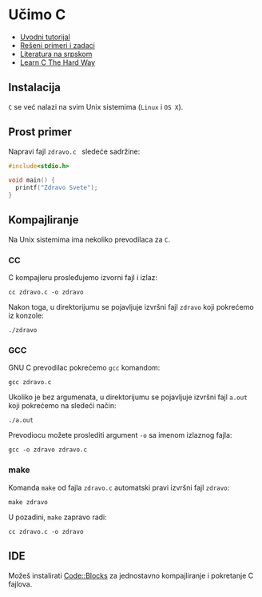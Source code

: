 # Učimo C

* [Uvodni tutorijal](http://poincare.matf.bg.ac.rs/~jelenagr/op/cc1.htm)
* [Rešeni primeri i zadaci](http://www.its.edu.rs/ITS-Reseni-primeri-iz-programskog-jezika-C_799)
* [Literatura na srpskom](http://tutoriali.org/C.html)
* [Learn C The Hard Way](http://c.learncodethehardway.org/book/)

## Instalacija

`C` se već nalazi na svim Unix sistemima (`Linux` i `OS X`).

## Prost primer

Napravi fajl `zdravo.c ` sledeće sadržine:

```c
#include<stdio.h>

void main() {
  printf("Zdravo Svete");
}
```

## Kompajliranje

Na Unix sistemima ima nekoliko prevodilaca za `C`.

### CC

C kompajleru prosleđujemo izvorni fajl i izlaz:
```
cc zdravo.c -o zdravo
```

Nakon toga, u direktorijumu se pojavljuje izvršni fajl `zdravo` koji pokrećemo iz konzole:
```
./zdravo
```

### GCC

GNU C prevodilac pokrećemo `gcc` komandom:
```
gcc zdravo.c
```

Ukoliko je bez argumenata, u direktorijumu se pojavljuje izvršni fajl `a.out` koji pokrećemo na sledeći način:
```
./a.out
```

Prevodiocu možete proslediti argument `-o` sa imenom izlaznog fajla:
```
gcc -o zdravo zdravo.c
```

### make

Komanda `make` od fajla `zdravo.c` automatski pravi izvršni fajl `zdravo`:
```
make zdravo
```

U pozadini, `make` zapravo radi:
```
cc zdravo.c -o zdravo
```

## IDE

Možeš instalirati [Code::Blocks](http://www.codeblocks.org/) za jednostavno kompajliranje i pokretanje C fajlova.
